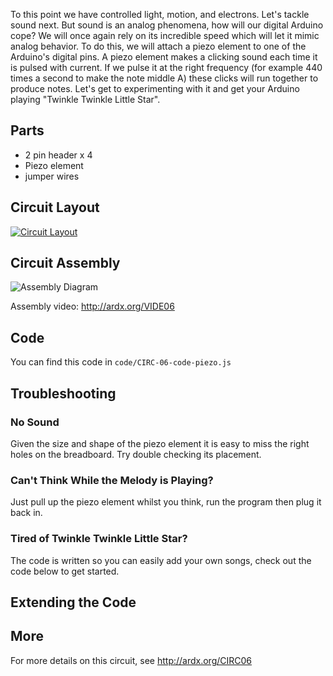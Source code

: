 
To this point we have controlled light, motion, and
electrons. Let's tackle sound next. But sound is an
analog phenomena, how will our digital Arduino cope?
We will once again rely on its incredible speed which will let it
mimic analog behavior. To do this, we will attach a piezo element to one of the Arduino's digital pins. A piezo element makes a clicking sound each time it is pulsed with current. If we pulse it at the right frequency (for example 440 times a second to make the note middle A) these clicks will run together to produce notes. Let's get to experimenting with it and get your Arduino playing "Twinkle Twinkle Little Star".

<a id="parts"></a>
## Parts

* 2 pin header x 4
* Piezo element
* jumper wires

<a id="circuit"></a>
## Circuit Layout
[<img style="max-width:400px" src="/images/circ/CIRC06-sheet.png" alt="Circuit Layout"/>](/images/circ/CIRC06-sheet.png)

<a id="assembly"></a>
## Circuit Assembly
![Assembly Diagram](/images/assembly/CIRC-06-3dexploded.png "Assembly Diagram")

Assembly video: http://ardx.org/VIDE06

<a id="code"></a>
## Code

You can find this code in `code/CIRC-06-code-piezo.js`



<a id="troubleshooting"></a>
## Troubleshooting

### No Sound
Given the size and shape of the piezo element it is easy to miss the right holes on the breadboard. Try double checking its placement.

### Can't Think While the Melody is Playing?
Just pull up the piezo element whilst you think, run the program then plug it back in.

### Tired of Twinkle Twinkle Little Star?
The code is written so you can easily add your own songs, check out the code below to get started.

<a id="extending"></a>
## Extending the Code



<a id="more"></a>
## More

For more details on this circuit, see http://ardx.org/CIRC06